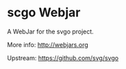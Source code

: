 scgo Webjar
===============

A WebJar for the svgo project.

More info: http://webjars.org

Upstream: https://github.com/svg/svgo

